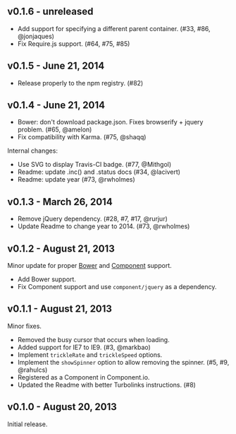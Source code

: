 ## v0.1.6 - unreleased

 * Add support for specifying a different parent container. (#33, #86, @jonjaques)
 * Fix Require.js support. (#64, #75, #85)

## v0.1.5 - June 21, 2014

 * Release properly to the npm registry. (#82)

## v0.1.4 - June 21, 2014

 * Bower: don't download package.json. Fixes browserify + jquery problem. (#65, @amelon)
 * Fix compatibility with Karma. (#75, @shaqq)
 
Internal changes:

 * Use SVG to display Travis-CI badge. (#77, @Mithgol)
 * Readme: update .inc() and .status docs (#34, @lacivert)
 * Readme: update year (#73, @rwholmes)

## v0.1.3 - March 26, 2014

 * Remove jQuery dependency. (#28, #7, #17, @rurjur)
 * Update Readme to change year to 2014. (#73, @rwholmes)

## v0.1.2 - August 21, 2013

Minor update for proper [Bower] and [Component] support.

 * Add Bower support.
 * Fix Component support and use `component/jquery` as a dependency.

## v0.1.1 - August 21, 2013

Minor fixes.

 * Removed the busy cursor that occurs when loading.
 * Added support for IE7 to IE9. (#3, @markbao)
 * Implement `trickleRate` and `trickleSpeed` options.
 * Implement the `showSpinner` option to allow removing the spinner. (#5, #9, @rahulcs)
 * Registered as a Component in Component.io.
 * Updated the Readme with better Turbolinks instructions. (#8)

## v0.1.0 - August 20, 2013

Initial release.

[Bower]: http://bower.io
[Component]: http://component.io
